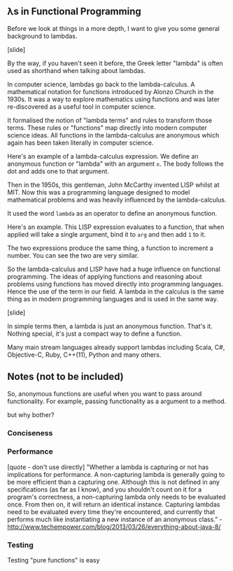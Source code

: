 
## λs in Functional Programming

Before we look at things in a more depth, I want to give you some general background to lambdas.

[slide]

By the way, if you haven't seen it before, the Greek letter "lambda" is often used as shorthand when talking about lambdas.

In computer science, lambdas go back to the lambda-calculus. A mathematical notation for functions introduced by Alonzo Church in the 1930s. It was a way to explore mathematics using functions and was later re-discovered as a useful tool in computer science.

It formalised the notion of "lambda terms" and rules to transform those terms. These rules or "functions" map directly into modern computer science ideas. All functions in the lambda-calculus are anonymous which again has been taken literally in computer science.

Here's an example of a lambda-calculus expression. We define an anonymous function or "lambda" with an argument `x`. The body follows the dot and adds one to that argument.

Then in the 1950s, this gentleman, John McCarthy invented LISP whilst at MIT. Now this was a programming language designed to model mathematical problems and was heavily influenced by the lambda-calculus.

It used the word `lambda` as an operator to define an anonymous function.

Here's an example. This LISP expression evaluates to a function, that when applied will take a single argument, bind it to `arg` and then add `1` to it.

The two expressions produce the same thing, a function to increment a number. You can see the two are very similar.

So the lambda-calculus and LISP have had a huge influence on functional programming. The ideas of applying functions and reasoning about problems using functions has moved directly into programming languages. Hence the use of the term in our field. A lambda in the calculus is the same thing as in modern programming languages and is used in the same way.


[slide]

In simple terms then, a lambda is just an anonymous function. That's it. Nothing special, it's just a compact way to define a function.

Many main stream languages already support lambdas including Scala, C#, Objective-C, Ruby, C++(11), Python and many others.


## Notes (not to be included)




So, anonymous functions are useful when you want to pass around functionality. For example, passing functionality as a argument to a method.







but why bother?

### Conciseness

### Performance

[quote - don't use directly] "Whether a lambda is capturing or not has implications for performance. A non-capturing lambda is generally going to be more efficient than a capturing one. Although this is not defined in any specifications (as far as I know), and you shouldn't count on it for a program's correctness, a non-capturing lambda only needs to be evaluated once. From then on, it will return an identical instance. Capturing lambdas need to be evaluated every time they're encountered, and currently that performs much like instantiating a new instance of an anonymous class." - http://www.techempower.com/blog/2013/03/26/everything-about-java-8/

### Testing

Testing "pure functions" is easy

